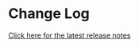 # Change Log

[Click here for the latest release notes](https://github.com/prismatic-io/vscode/releases/latest)
